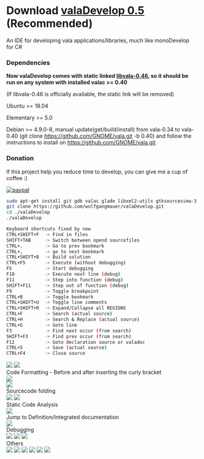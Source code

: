 # Download [valaDevelop 0.5](https://raw.githubusercontent.com/wolfgangmauer/valaDevelop/master/valaDevelop) (Recommended)
An IDE for developing vala applications/libraries, much like monoDevelop for C#

### Dependencies
<b>Now valaDevelop comes with static linked [libvala-0.46](https://gitlab.gnome.org/GNOME/vala/tree/wip/fast-vapi), so it should be run on any system with installed valac >= 0.40</b>

(If libvala-0.46 is officially available, the static link will be removed)

Ubuntu >= 18.04

Elementary >= 5.0

Debian >= 4.9.0-8, manual update(get/build/install) from vala-0.34 to vala-0.40 (git clone https://github.com/GNOME/vala.git -b 0.40) and follow the instructions to install on https://github.com/GNOME/vala.git

### Donation
If this project help you reduce time to develop, you can give me a cup of coffee :)

[![paypal](https://www.paypalobjects.com/en_US/i/btn/btn_donateCC_LG.gif)](https://www.paypal.com/cgi-bin/webscr?cmd=_donations&business=wolfgang.mauer@kabelmail.de&lc=DE&item_name=Donation+to+Wolfgang+Mauer&no_note=0&cn=&currency_code=EUR&bn=PP-DonationsBF:btn_donateCC_LG.gif:NonHosted)

```sh
sudo apt-get install git gdb valac glade libxml2-utils gtksourceview-3.0-1 libwebkit2gtk-4.0-37 libjson-glib-1.0
git clone https://github.com/wolfgangmauer/valaDevelop.git
cd ./valaDevelop
./valaDevelop
```
```sh
Keyboard shortcuts fixed by now
CTRL+SHIFT+F  -> Find in files
SHIFT+TAB     -> Switch between opend sourcefiles
CTRL+.        -> Go to prev bookmark
CTRL+,        -> go to next bookmark
CTRL+SHIFT+B  -> Build solution
CTRL+F5       -> Execute (without debugging)
F5            -> Start debugging
F10           -> Execute next line (debug)
F11           -> Step into function (debug)
SHIFT+F11     -> Step out of function (debug)
F9            -> Toggle breakpoint
CTRL+B        -> Toggle bookmark
CTRL+SHIFT+U  -> Toggle line comments
CTRL+SHIFT+R  -> Expand/Collapse all REGIONS
CTRL+F        -> Search (actual source)
CTRL+H        -> Search & Replace (actual source)
CTRL+G        -> Goto line
F3            -> Find next occur (from search)
SHIFT+F3      -> Find prev occur (from search)
F12           -> Goto declaration source or valadoc
CTRL+S        -> Save (actual source)
CTRL+F4       -> Close source
```
<img src="https://user-images.githubusercontent.com/27953724/55681485-3e941700-5927-11e9-94b8-c05ec89d88c7.png">
<img src="https://user-images.githubusercontent.com/27953724/55681484-3dfb8080-5927-11e9-99ac-72aac5dac659.png">
</br>Code Formatting - Before and after inserting the curly bracket</br>
<img src="https://user-images.githubusercontent.com/27953724/55681482-3dfb8080-5927-11e9-983f-f4d7dd7e4e16.png">
</br>

<img src="https://user-images.githubusercontent.com/27953724/55681483-3dfb8080-5927-11e9-9ff0-3e0a0d5a282b.png">
</br>Sourcecode folding</br>
<img src="https://user-images.githubusercontent.com/27953724/55681480-3dfb8080-5927-11e9-8f4c-500cc84288ef.png">
<img src="https://user-images.githubusercontent.com/27953724/55681481-3dfb8080-5927-11e9-8581-0fec8aa7d20e.png">
</br>Static Code Analysis</br>
<img src="https://user-images.githubusercontent.com/27953724/55681479-3dfb8080-5927-11e9-8012-4839abf6a1d6.png">
</br>Jump to Definition/Integrated documentation</br>
<img src="https://user-images.githubusercontent.com/27953724/55681478-3d62ea00-5927-11e9-9b50-6cba3b2a1abd.png">
</br>Debugging</br>
<img src="https://user-images.githubusercontent.com/27953724/55681473-3cca5380-5927-11e9-8e38-5911c487e556.png">
<img src="https://user-images.githubusercontent.com/27953724/55681472-3cca5380-5927-11e9-8703-ab85e62e56a9.png">
<img src="https://user-images.githubusercontent.com/27953724/55681476-3d62ea00-5927-11e9-8b67-9bf2defa5b59.png">
</br>Others</br>
<img src="https://user-images.githubusercontent.com/27953724/55681468-3cca5380-5927-11e9-8c8e-7fffa53e9058.png">
<img src="https://user-images.githubusercontent.com/27953724/55681469-3cca5380-5927-11e9-8cdc-22c8e5ece838.png">
<img src="https://user-images.githubusercontent.com/27953724/55681470-3cca5380-5927-11e9-94d6-5af84bbcc9df.png">
<img src="https://user-images.githubusercontent.com/27953724/55681471-3cca5380-5927-11e9-9333-9a5e0a319930.png">
<img src="https://user-images.githubusercontent.com/27953724/55681474-3d62ea00-5927-11e9-8f25-fae76486c28e.png">
<img src="https://user-images.githubusercontent.com/27953724/55681475-3d62ea00-5927-11e9-880e-434dfa97d7e7.png">
